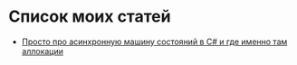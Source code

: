 # Список моих статей
* [Просто про асинхронную машину состояний в C# и где именно там аллокации](https://github.com/rodion-m/articles/blob/main/async_state_machine.md)

